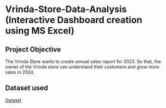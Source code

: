 # Vrinda-Store-Data-Analysis (Interactive Dashboard creation using MS Excel) 
## Project Objective
The Vrinda Store wants to create annual sales report for 2023. So that, the owner of the Vrinda store can understand their customers and grow more sales in 2024.
## Dataset used
<a href="https://github.com/pavani-kakarla/Excel-Data-Analysis-Dashboard/blob/main/Vrinda%20Store%20Data%20Analysis.xlsx">Dataset</a>



